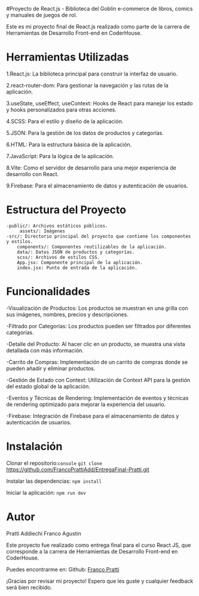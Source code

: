 #Proyecto de React.js - Biblioteca del Goblin e-commerce de libros, comics y manuales de juegos de rol.

Este es mi proyecto final de React.js realizado como parte de la carrera de Herramientas de Desarrollo Front-end en CoderHouse.

# Herramientas Utilizadas


1.React.js: La biblioteca principal para construir la interfaz de usuario.

2.react-router-dom: Para gestionar la navegación y las rutas de la aplicación.

3.useState, useEffect, useContext: Hooks de React para manejar los estado y hooks personalizados para otras acciones.

4.SCSS: Para el estilo y diseño de la aplicación.

5.JSON: Para la gestión de los datos de productos y categorías.

6.HTML: Para la estructura básica de la aplicación.

7.JavaScript: Para la lógica de la aplicación.

8.Vite: Como el servidor de desarrollo para una mejor experiencia de desarrollo con React.

9.Firebase: Para el almacenamiento de datos y autenticación de usuarios.


# Estructura del Proyecto

    -public/: Archivos estáticos públicos.
         assets/: Imágenes
    -src/: Directorio principal del proyecto que contiene los componentes y estilos.
        components/: Componentes reutilizables de la aplicación.
        data/: Datos JSON de productos y categorías.
        scss/: Archivos de estilos CSS.
        App.jsx: Componente principal de la aplicación.
        index.jsx: Punto de entrada de la aplicación.


# Funcionalidades


-Visualización de Productos: Los productos se muestran en una grilla con sus imágenes, nombres, precios y descripciones.

-Filtrado por Categorías: Los productos pueden ser filtrados por diferentes categorías.

-Detalle del Producto: Al hacer clic en un producto, se muestra una vista detallada con más información.

-Carrito de Compras: Implementación de un carrito de compras donde se pueden añadir y eliminar productos.

-Gestión de Estado con Context: Utilización de Context API para la gestión del estado global de la aplicación.

-Eventos y Técnicas de Rendering: Implementación de eventos y técnicas de rendering optimizado para mejorar la experiencia del usuario.

-Firebase: Integración de Firebase para el almacenamiento de datos y autenticación de usuarios.


# Instalación

Clonar el repositorio:`console` `git clone` https://github.com/FrancoPrattiAdd/EntregaFinal-Pratti.git

Instalar las dependencias: `npm install`

Iniciar la aplicación: `npm run dev`
 
 # Autor
 Pratti Addiechi Franco Agustin
 
 Este proyecto fue realizado como entrega final para el curso React JS, que corresponde a la carrera de Herramientas de Desarrollo Front-end en CoderHouse.
 
 Puedes encontrarme en:
 Github: [Franco Pratti](https://github.com/FrancoPrattiAdd)
 
 ¡Gracias por revisar mi proyecto! Espero que les guste y cualquier feedback será bien recibido.